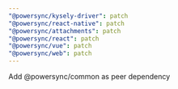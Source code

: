 ```yaml
---
"@powersync/kysely-driver": patch
"@powersync/react-native": patch
"@powersync/attachments": patch
"@powersync/react": patch
"@powersync/vue": patch
"@powersync/web": patch
---
```


Add @powersync/common as peer dependency
